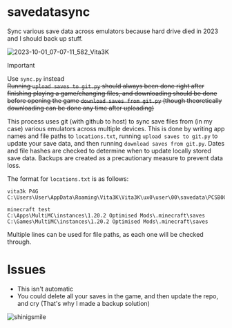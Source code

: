# savedatasync
Sync various save data across emulators because hard drive died in 2023 and I should back up stuff.

![2023-10-01_07-07-11_582_Vita3K](https://github.com/zydezu/savedatasync/assets/50119098/008ae336-b24b-4d6c-bf30-329a38cb1932)

> [!IMPORTANT]
> Use `sync.py` instead<br>~~Running `upload saves to git.py` should always been done right after finishing playing a game/changing files, and downloading should be done before opening the game `download saves from git.py` (though theoretically downloading can be done any time after uploading)~~

This process uses git (with github to host) to sync save files from (in my case) various emulators across multiple devices. This is done by writing app names and file paths to `locations.txt`, running `upload saves to git.py` to update your save data, and then running `download saves from git.py`. Dates and file hashes are checked to determine when to update locally stored save data. Backups are created as a precautionary measure to prevent data loss.

The format for `locations.txt` is as follows:

```
vita3k P4G
C:\Users\User\AppData\Roaming\Vita3K\Vita3K\ux0\user\00\savedata\PCSB00245

minecraft test
C:\Apps\MultiMC\instances\1.20.2 Optimised Mods\.minecraft\saves
C:\Games\MultiMC\instances\1.20.2 Optimised Mods\.minecraft\saves
```
Multiple lines can be used for file paths, as each one will be checked through.

>
# Issues

- This isn't automatic
- You could delete all your saves in the game, and then update the repo, and cry (That's why I made a backup solution)

![shinigsmile](https://github.com/zydezu/savedatasync/assets/50119098/2d9e21ea-6b68-485c-8cde-18c9efd360ad)
